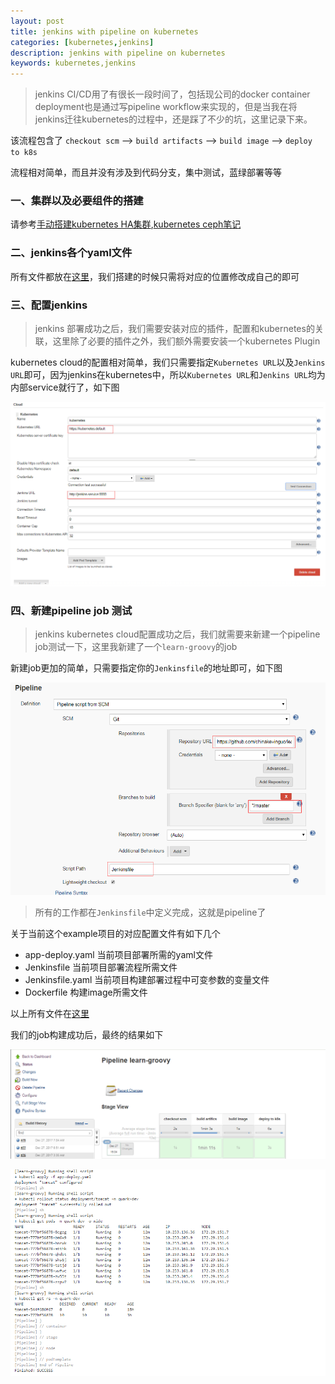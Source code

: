 ```yaml
---
layout: post
title: jenkins with pipeline on kubernetes
categories: [kubernetes,jenkins]
description: jenkins with pipeline on kubernetes
keywords: kubernetes,jenkins
---
```


> jenkins CI/CD用了有很长一段时间了，包括现公司的docker container deployment也是通过写pipeline workflow来实现的，但是当我在将jenkins迁往kubernetes的过程中，还是踩了不少的坑，这里记录下来。


<!--more-->

该流程包含了 `checkout scm` --> `build artifacts` --> `build image` --> `deploy to k8s`

流程相对简单，而且并没有涉及到代码分支，集中测试，蓝绿部署等等

### 一、集群以及必要组件的搭建

请参考[手动搭建kubernetes HA集群](https://kevinguo.me/categories/#kubernetes),[kubernetes ceph笔记](https://kevinguo.me/categories/#ceph)

### 二、jenkins各个yaml文件

所有文件都放在[这里](https://github.com/chinakevinguo/kubernetes-jenkins.git)，我们搭建的时候只需将对应的位置修改成自己的即可

### 三、配置jenkins

> jenkins 部署成功之后，我们需要安装对应的插件，配置和kubernetes的关联，这里除了必要的插件之外，我们额外需要安装一个kubernetes Plugin

kubernetes cloud的配置相对简单，我们只需要指定`Kubernetes URL`以及`Jenkins URL`即可，因为jenkins在kubernetes中，所以`Kubernetes URL`和`Jenkins URL`均为内部service就行了，如下图

![](/images/posts/kubernetes-cloud.png)

### 四、新建pipeline job 测试

> jenkins kubernetes cloud配置成功之后，我们就需要来新建一个pipeline job测试一下，这里我新建了一个`learn-groovy`的job

新建job更加的简单，只需要指定你的`Jenkinsfile`的地址即可，如下图

![](/images/posts/jenkins-pipeline.png)


> 所有的工作都在`Jenkinsfile`中定义完成，这就是pipeline了

关于当前这个example项目的对应配置文件有如下几个
* app-deploy.yaml 当前项目部署所需的yaml文件
* Jenkinsfile 当前项目部署流程所需文件
* Jenkinsfile.yaml 当前项目构建部署过程中可变参数的变量文件
* Dockerfile 构建image所需文件

以上所有文件在[这里](https://github.com/chinakevinguo/learn-groovy.git)

我们的job构建成功后，最终的结果如下

![](/images/posts/jenkins-kubernetes-result.png)

![](/images/posts/jenkins-kubernetes-result-2.png)
